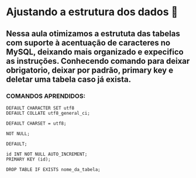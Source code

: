 # Ajustando a estrutura dos dados 🎲

## Nessa aula otimizamos a estrututa das tabelas com suporte à acentuação de caracteres no MySQL, deixando mais organizado e expecifico as instruções. Conhecendo comando para deixar obrigatorio, deixar por padrão, primary key e deletar uma tabela caso já exista.

### COMANDOS APRENDIDOS:

```
DEFAULT CHARACTER SET utf8
DEFAULT COLLATE utf8_general_ci;
```

```
DEFAULT CHARSET = utf8;
```

```
NOT NULL; 
```

```
DEFAULT; 
```

```
id INT NOT NULL AUTO_INCREMENT;
PRIMARY KEY (id); 
```

```
DROP TABLE IF EXISTS nome_da_tabela;
```
